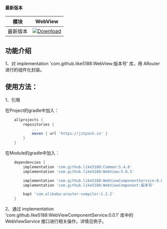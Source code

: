 #### 最新版本

模块|WebView
---|---
最新版本|[![Download](https://jitpack.io/v/like5188/WebView.svg)](https://jitpack.io/#like5188/WebView)

## 功能介绍

1、对 implementation 'com.github.like5188:WebView:版本号' 库，用 ARouter 进行的组件化封装。

## 使用方法：

1、引用

在Project的gradle中加入：
```groovy
    allprojects {
        repositories {
            ...
            maven { url 'https://jitpack.io' }
        }
    }
```
在Module的gradle中加入：
```groovy
    dependencies {
        implementation 'com.github.like5188:Common:5.4.8'
        implementation 'com.github.like5188:WebView:5.0.5'

        implementation 'com.github.like5188:WebViewComponentService:0.0.2'
        implementation 'com.github.like5188:WebViewComponent:版本号'

        kapt 'com.alibaba:arouter-compiler:1.2.2'
    }
```

2、通过 implementation 'com.github.like5188:WebViewComponentService:0.0.1' 库中的 WebViewService 接口进行相关操作，详情见例子。
